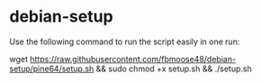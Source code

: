 # debian-setup

Use the following command to run the script easily in one run:

wget https://raw.githubusercontent.com/fbmoose48/debian-setup/pine64/setup.sh && sudo chmod +x setup.sh && ./setup.sh
